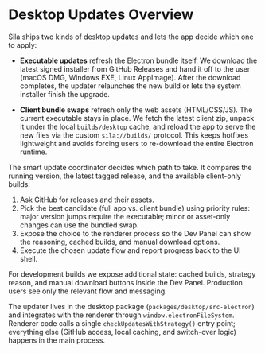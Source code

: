 # Desktop Updates Overview

Sila ships two kinds of desktop updates and lets the app decide which one to apply:

- **Executable updates** refresh the Electron bundle itself. We download the latest signed installer from GitHub Releases and hand it off to the user (macOS DMG, Windows EXE, Linux AppImage). After the download completes, the updater relaunches the new build or lets the system installer finish the upgrade.

- **Client bundle swaps** refresh only the web assets (HTML/CSS/JS). The current executable stays in place. We fetch the latest client zip, unpack it under the local `builds/desktop` cache, and reload the app to serve the new files via the custom `sila://builds/` protocol. This keeps hotfixes lightweight and avoids forcing users to re-download the entire Electron runtime.

The smart update coordinator decides which path to take. It compares the running version, the latest tagged release, and the available client-only builds:

1. Ask GitHub for releases and their assets.
2. Pick the best candidate (full app vs. client bundle) using priority rules: major version jumps require the executable; minor or asset-only changes can use the bundled swap.
3. Expose the choice to the renderer process so the Dev Panel can show the reasoning, cached builds, and manual download options.
4. Execute the chosen update flow and report progress back to the UI shell.

For development builds we expose additional state: cached builds, strategy reason, and manual download buttons inside the Dev Panel. Production users see only the relevant flow and messaging.

The updater lives in the desktop package (`packages/desktop/src-electron`) and integrates with the renderer through `window.electronFileSystem`. Renderer code calls a single `checkUpdatesWithStrategy()` entry point; everything else (GitHub access, local caching, and switch-over logic) happens in the main process.

